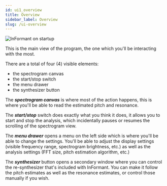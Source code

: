 ```yaml
---
id: ui1_overview
title: Overview
sidebar_label: Overview
slug: /ui-overview
---
```


![InFormant on startup](/img/ui1.1.png)

This is the main view of the program, the one which you'll be interacting with the most.

There are a total of four (4) visible elements:

* the spectrogram canvas
* the start/stop switch
* the menu drawer
* the synthesizer button

The ***spectrogram canvas*** is where most of the action happens, this is where you'll be able to read
the estimated pitch and resonance.

The ***start/stop*** switch does exactly what you think it does, it allows you to start and stop the analysis, which incidentally pauses or resumes the scrolling of the spectrogram view.

The ***menu drawer*** opens a menu on the left side which is where you'll be able to change the settings. You'll be able to adjust the display settings (visible frequency range, spectrogram brightness, etc.) as well as the analysis settings (FFT size, pitch estimation algorithm, etc.)

The ***synthesizer*** button opens a secondary window where you can control the re-synthesizer that's included with InFormant. You can make it follow the pitch estimates as well as the resonance estimates, or control those manually if you wish. 
